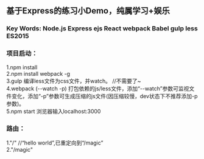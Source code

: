 ## 基于Express的练习小Demo，纯属学习+娱乐

### Key Words: Node.js Express ejs React webpack Babel gulp less ES2015

### 项目启动：
1.npm install  
2.npm install webpack -g  
3.gulp 编译less文件为css文件，并watch。 //不需要了~   
4.webpack (--watch -p) 打包依赖的js/less文件，添加“--watch”参数可监视文件变化，添加“-p”参数可生成压缩的js文件(因压缩较慢，dev状态下不推荐添加-p参数)。  
5.npm start 浏览器输入localhost:3000  

### 路由：
1."/"  //“hello world”,已重定向到“/magic”  
2."/magic"  